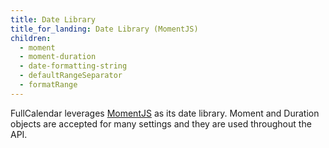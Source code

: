 ```yaml
---
title: Date Library
title_for_landing: Date Library (MomentJS)
children:
  - moment
  - moment-duration
  - date-formatting-string
  - defaultRangeSeparator
  - formatRange
---
```


FullCalendar leverages [MomentJS](http://momentjs.com/) as its date library. Moment and Duration objects are accepted for many settings and they are used throughout the API.
